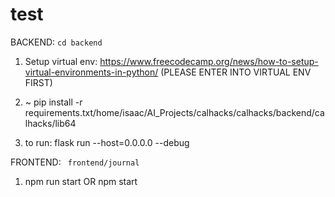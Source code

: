 # test
BACKEND:
```cd backend```

1. Setup virtual env:
https://www.freecodecamp.org/news/how-to-setup-virtual-environments-in-python/
(PLEASE ENTER INTO VIRTUAL ENV FIRST)

2.  ~ pip install -r requirements.txt/home/isaac/AI_Projects/calhacks/calhacks/backend/calhacks/lib64

3. to run: flask run --host=0.0.0.0 --debug

FRONTEND: 
``` frontend/journal```

1. npm run start 
OR
npm start